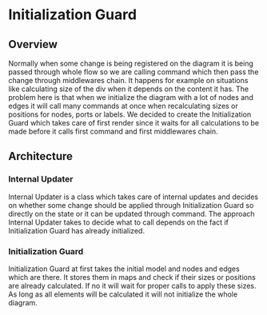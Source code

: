 # Initialization Guard

## Overview

Normally when some change is being registered on the diagram it is being passed through whole flow so we are calling command which then pass the change through middlewares chain. It happens for example on situations like calculating size of the div when it depends on the content it has. The problem here is that when we initialize the diagram with a lot of nodes and edges it will call many commands at once when recalculating sizes or positions for nodes, ports or labels. We decided to create the Initialization Guard which takes care of first render since it waits for all calculations to be made before it calls first command and first middlewares chain.

## Architecture

### Internal Updater

Internal Updater is a class which takes care of internal updates and decides on whether some change should be applied through Initialization Guard so directly on the state or it can be updated through command. The approach Internal Updater takes to decide what to call depends on the fact if Initialization Guard has already initialized.

### Initialization Guard

Initialization Guard at first takes the initial model and nodes and edges which are there. It stores them in maps and check if their sizes or positions are already calculated. If no it will wait for proper calls to apply these sizes. As long as all elements will be calculated it will not initialize the whole diagram.

